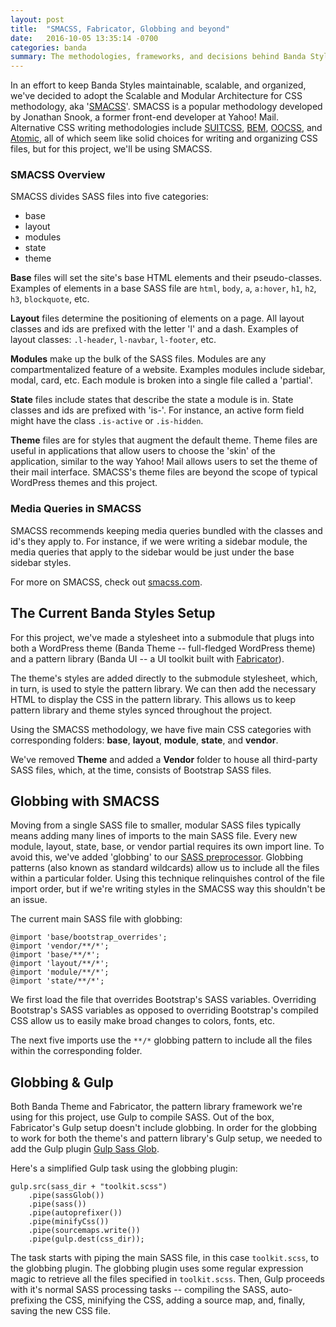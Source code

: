 ```yaml
---
layout: post
title:  "SMACSS, Fabricator, Globbing and beyond"
date:   2016-10-05 13:35:14 -0700
categories: banda
summary: The methodologies, frameworks, and decisions behind Banda Styles 
--- 
```


In an effort to keep Banda Styles maintainable, scalable, and organized, we've decided to adopt the Scalable and Modular Architecture for CSS methodology, aka '[SMACSS](https://smacss.com/)'. SMACSS is a popular methodology developed by Jonathan Snook, a former front-end developer at Yahoo! Mail. Alternative CSS writing methodologies include [SUITCSS](http://suitcss.github.io/), [BEM](http://getbem.com/), [OOCSS](http://oocss.org/), and [Atomic](https://github.com/nemophrost/atomic-css),  all of which seem like solid choices for writing and organizing CSS files, but for this project, we'll be using SMACSS. 


### SMACSS Overview

SMACSS divides SASS files into five categories: 

* base
* layout
* modules 
* state
* theme

__Base__ files will set the site's base HTML elements and their pseudo-classes. Examples of elements in a base SASS file are `html`, `body`, `a`, `a:hover`, `h1`, `h2`, `h3`, `blockquote`, etc.

__Layout__ files determine the positioning of elements on a page. All layout classes and ids are prefixed with the letter 'l' and a dash. Examples of layout classes: `.l-header`, `l-navbar`, `l-footer`, etc.

__Modules__ make up the bulk of the SASS files. Modules are any compartmentalized feature of a website. Examples modules include sidebar, modal, card, etc. Each module is broken into a single file called a 'partial'. 

__State__ files include states that describe the state a module is in. State classes and ids are prefixed with 'is-'. For instance, an active form field might have the class `.is-active` or `.is-hidden`.

__Theme__ files are for styles that augment the default theme. Theme files are useful in applications that allow users to choose the 'skin' of the application, similar to the way Yahoo! Mail allows users to set the theme of their mail interface. SMACSS's theme files are beyond the scope of typical WordPress themes and this project.

### Media Queries in SMACSS

SMACSS recommends keeping media queries bundled with the classes and id's they apply to. For instance, if we were writing a sidebar module, the media queries that apply to the sidebar would be just under the base sidebar styles. 

For more on SMACSS, check out [smacss.com](https://smacss.com/).


## The Current Banda Styles Setup

For this project, we've made a stylesheet into a submodule that plugs into both a WordPress theme (Banda Theme -- full-fledged WordPress theme) and a pattern library (Banda UI -- a UI toolkit built with [Fabricator](https://fbrctr.github.io/)). 

The theme's styles are added directly to the submodule stylesheet, which, in turn, is used to style the pattern library. We can then add the necessary HTML to display the CSS in the pattern library. This allows us to keep pattern library and theme styles synced throughout the project. 

Using the SMACSS methodology, we have five main CSS categories with corresponding folders: __base__, __layout__, **module**, **state**, and **vendor**.

We've removed __Theme__ and added a __Vendor__ folder to house all third-party SASS files, which, at the time, consists of Bootstrap SASS files.

## Globbing with SMACSS

Moving from a single SASS file to smaller, modular SASS files typically means adding many lines of imports to the main SASS file. Every new module, layout, state, base, or vendor partial requires its own import line. To avoid this, we've added 'globbing' to our [SASS preprocessor](https://github.com/billandalex/wp-gulp). Globbing patterns (also known as standard wildcards) allow us to include all the files within a particular folder. Using this technique relinquishes control of the file import order, but if we're writing styles in the SMACSS way this shouldn't be an issue.  

The current main SASS file with globbing:

```
@import 'base/bootstrap_overrides';
@import 'vendor/**/*';
@import 'base/**/*';
@import 'layout/**/*';
@import 'module/**/*';
@import 'state/**/*';
```

We first load the file that overrides Bootstrap's SASS variables. Overriding Bootstrap's SASS variables as opposed to overriding Bootstrap's compiled CSS allow us to easily make broad changes to colors, fonts, etc.

The next five imports use the `**/*` globbing pattern to include all the files within the corresponding folder.  

## Globbing & Gulp

Both Banda Theme and Fabricator, the pattern library framework we're using for this project, use Gulp to compile SASS. Out of the box, Fabricator's Gulp setup doesn't include globbing. In order for the globbing to work for both the theme's and pattern library's Gulp setup, we needed to add the Gulp plugin [Gulp Sass Glob](https://www.npmjs.com/package/gulp-sass-glob).  

Here's a simplified Gulp task using the globbing plugin:

```
gulp.src(sass_dir + "toolkit.scss")
    .pipe(sassGlob())
    .pipe(sass())
    .pipe(autoprefixer())
    .pipe(minifyCss())
    .pipe(sourcemaps.write()) 
    .pipe(gulp.dest(css_dir));
```

The task starts with piping the main SASS file, in this case `toolkit.scss`, to the globbing plugin. The globbing plugin uses some regular expression magic to retrieve all the files specified in `toolkit.scss`. Then, Gulp proceeds with it's normal SASS processing tasks -- compiling the SASS, auto-prefixing the CSS,  minifying the CSS, adding a source map, and, finally, saving the new CSS file.